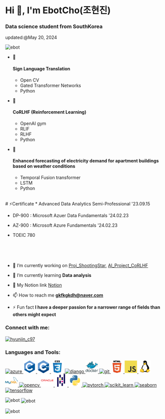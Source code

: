 <h1 align="left">Hi 👋, I'm EbotCho(조현진)</h1>
<h3 align="left">Data science student from SouthKorea</h3>

updated:@May 20, 2024


<p align="left"> <img src="https://komarev.com/ghpvc/?username=ebot&label=Profile%20views&color=0e75b6&style=flat" alt="ebot" /> </p>

- 🌱<h4>Sign Language Translation</h4>

  * Open CV
  * Gated Transformer Networks
  * Python

- 🌱 <h4>CoRLHF (Reinforcement Learning)</h4>

  * OpenAI gym
  * RLIF
  * RLHF
  * Python
 
- 🌱 <h4>Enhanced forecasting of electricity demand for apartment buildings based on weather conditions</h4>

  * Temporal Fusion transformer
  * LSTM
  * Python



<br>
  # ⚡Certificate
  * Advanced Data Analytics Semi-Professional '23.09.15
  
  * DP-900 : Microsoft Azuer Data Fundamentals '24.02.23
    
  * AZ-900 : Microsoft Azure Fundamentals '24.02.23
    
  * TOEIC 780


<br>
<br>
<br>


- 🔭 I’m currently working on [Proj_ShootingStar](https://github.com/EbotCho/Proj_ShootingStar), [AI_Project_CoRLHF](https://github.com/eunjuyummy/AI_Project_CoRLHF)

- 🌱 I’m currently learning **Data analysis**

- 🤝 My Notion link [Notion](https://diamond-fire-2f3.notion.site/weekly-schedule-0865d8bb39644e9082b8c732c41da83a?pvs=4)

- 📫 How to reach me **gkfkgkdh@naver.com**

- ⚡ Fun fact **I have a deeper passion for a narrower range of fields than others might expect**

<h3 align="left">Connect with me:</h3>
<p align="left">
<a href="https://instagram.com/hyunjin_c97" target="blank"><img align="center" src="https://raw.githubusercontent.com/rahuldkjain/github-profile-readme-generator/master/src/images/icons/Social/instagram.svg" alt="hyunjin_c97" height="30" width="40" /></a>
</p>

<h3 align="left">Languages and Tools:</h3>
<p align="left"> <a href="https://azure.microsoft.com/en-in/" target="_blank" rel="noreferrer"> <img src="https://www.vectorlogo.zone/logos/microsoft_azure/microsoft_azure-icon.svg" alt="azure" width="40" height="40"/> </a> <a href="https://www.cprogramming.com/" target="_blank" rel="noreferrer"> <img src="https://raw.githubusercontent.com/devicons/devicon/master/icons/c/c-original.svg" alt="c" width="40" height="40"/> </a> <a href="https://www.w3schools.com/cpp/" target="_blank" rel="noreferrer"> <img src="https://raw.githubusercontent.com/devicons/devicon/master/icons/cplusplus/cplusplus-original.svg" alt="cplusplus" width="40" height="40"/> </a> <a href="https://www.w3schools.com/css/" target="_blank" rel="noreferrer"> <img src="https://raw.githubusercontent.com/devicons/devicon/master/icons/css3/css3-original-wordmark.svg" alt="css3" width="40" height="40"/> </a> <a href="https://www.djangoproject.com/" target="_blank" rel="noreferrer"> <img src="https://cdn.worldvectorlogo.com/logos/django.svg" alt="django" width="40" height="40"/> </a> <a href="https://www.docker.com/" target="_blank" rel="noreferrer"> <img src="https://raw.githubusercontent.com/devicons/devicon/master/icons/docker/docker-original-wordmark.svg" alt="docker" width="40" height="40"/> </a> <a href="https://git-scm.com/" target="_blank" rel="noreferrer"> <img src="https://www.vectorlogo.zone/logos/git-scm/git-scm-icon.svg" alt="git" width="40" height="40"/> </a> <a href="https://www.w3.org/html/" target="_blank" rel="noreferrer"> <img src="https://raw.githubusercontent.com/devicons/devicon/master/icons/html5/html5-original-wordmark.svg" alt="html5" width="40" height="40"/> </a> <a href="https://developer.mozilla.org/en-US/docs/Web/JavaScript" target="_blank" rel="noreferrer"> <img src="https://raw.githubusercontent.com/devicons/devicon/master/icons/javascript/javascript-original.svg" alt="javascript" width="40" height="40"/> </a> <a href="https://www.linux.org/" target="_blank" rel="noreferrer"> <img src="https://raw.githubusercontent.com/devicons/devicon/master/icons/linux/linux-original.svg" alt="linux" width="40" height="40"/> </a> <a href="https://www.mysql.com/" target="_blank" rel="noreferrer"> <img src="https://raw.githubusercontent.com/devicons/devicon/master/icons/mysql/mysql-original-wordmark.svg" alt="mysql" width="40" height="40"/> </a> <a href="https://opencv.org/" target="_blank" rel="noreferrer"> <img src="https://www.vectorlogo.zone/logos/opencv/opencv-icon.svg" alt="opencv" width="40" height="40"/> </a> <a href="https://www.oracle.com/" target="_blank" rel="noreferrer"> <img src="https://raw.githubusercontent.com/devicons/devicon/master/icons/oracle/oracle-original.svg" alt="oracle" width="40" height="40"/> </a> <a href="https://pandas.pydata.org/" target="_blank" rel="noreferrer"> <img src="https://raw.githubusercontent.com/devicons/devicon/2ae2a900d2f041da66e950e4d48052658d850630/icons/pandas/pandas-original.svg" alt="pandas" width="40" height="40"/> </a> <a href="https://www.python.org" target="_blank" rel="noreferrer"> <img src="https://raw.githubusercontent.com/devicons/devicon/master/icons/python/python-original.svg" alt="python" width="40" height="40"/> </a> <a href="https://pytorch.org/" target="_blank" rel="noreferrer"> <img src="https://www.vectorlogo.zone/logos/pytorch/pytorch-icon.svg" alt="pytorch" width="40" height="40"/> </a> <a href="https://scikit-learn.org/" target="_blank" rel="noreferrer"> <img src="https://upload.wikimedia.org/wikipedia/commons/0/05/Scikit_learn_logo_small.svg" alt="scikit_learn" width="40" height="40"/> </a> <a href="https://seaborn.pydata.org/" target="_blank" rel="noreferrer"> <img src="https://seaborn.pydata.org/_images/logo-mark-lightbg.svg" alt="seaborn" width="40" height="40"/> </a> <a href="https://www.tensorflow.org" target="_blank" rel="noreferrer"> <img src="https://www.vectorlogo.zone/logos/tensorflow/tensorflow-icon.svg" alt="tensorflow" width="40" height="40"/> </a> </p>

<p><img align="left" src="https://github-readme-stats.vercel.app/api/top-langs?username=ebot&show_icons=true&locale=en&layout=compact" alt="ebot" /></p>

<p>&nbsp;<img align="center" src="https://github-readme-stats.vercel.app/api?username=ebot&show_icons=true&locale=en" alt="ebot" /></p>

<p><img align="center" src="https://github-readme-streak-stats.herokuapp.com/?user=ebot&" alt="ebot" /></p>
